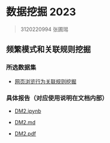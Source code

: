 # 数据挖掘 2023

> 3120220994 张圃㻛

## 频繁模式和关联规则挖掘

### 所选数据集

- [网页浏览行为关联规则挖掘](http://archive.ics.uci.edu/ml/datasets/Anonymous+Microsoft+Web+Data)

### 具体报告（对应使用说明在文档内部）

- [DM2.ipynb](./DM2.ipynb)

- [DM2.md](./DM2.md)
  
- [DM2.pdf](./DM2.pdf)

